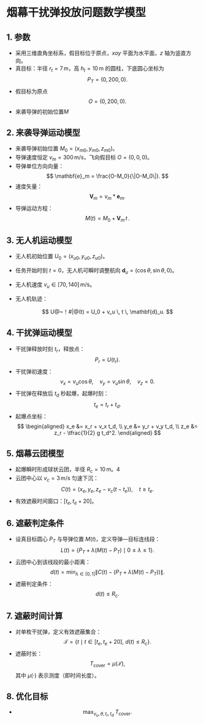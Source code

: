 # 烟幕干扰弹投放问题数学模型

## 1. 参数
- 采用三维直角坐标系，假目标位于原点，$xoy$ 平面为水平面，$z$ 轴为竖直方向。
- 真目标：半径 $r_t = 7\,\text{m}$，高 $h_t = 10\,\text{m}$ 的圆柱，下底圆心坐标为  
  $$
  P_T = (0,200,0).
  $$
- 假目标为原点 $$O = (0,200,0).$$
- 来袭导弹的初始位置$M$

## 2. 来袭导弹运动模型
- 来袭导弹初始位置 $M_0=(x_{m0},y_{m0},z_{m0})$。
- 导弹速度恒定 $v_m=300\,\text{m/s}$，飞向假目标 $O=(0,0,0)$。
- 导弹单位方向向量：
  $$
  \mathbf{e}_m = \frac{O-M_0}{\|O-M_0\|}.
  $$
- 速度矢量：
    $$
    \mathbf{V}_m=v_m*\mathbf{e}_m.
    $$
- 导弹运动方程：
  $$
  M(t) = M_0 +\mathbf{V}_m \, t \,.
  $$

## 3. 无人机运动模型
- 无人机初始位置 $U_0=(x_{u0},y_{u0},z_{u0})$。
- 任务开始时刻 $t=0$，无人机可瞬时调整航向 $\mathbf{d}_u=(\cos\theta,\sin\theta,0)$。
- 无人机速度 $v_u \in [70,140]\,\text{m/s}$。
- 无人机轨迹：

  $$
U@~！#|@(t) = U_0 + v_u \, t \, \mathbf{d}_u.
  $$

## 4. 干扰弹运动模型
- 干扰弹释放时刻 $t_r$，释放点：
  $$
  P_r = U(t_r).
  $$
- 干扰弹初速度：
  $$
  v_x = v_u \cos\theta, \quad v_y = v_u \sin\theta, \quad v_z = 0.
  $$
- 干扰弹在释放后 $t_d$ 秒起爆，起爆时刻：
  $$
  t_e = t_r + t_d.
  $$
- 起爆点坐标：
  $$
  \begin{aligned}
  x_e &= x_r + v_x t_d, \\
  y_e &= y_r + v_y t_d, \\
  z_e &= z_r - \tfrac{1}{2} g t_d^2.
  \end{aligned}
  $$

## 5. 烟幕云团模型
- 起爆瞬时形成球状云团，半径 $R_c = 10\,\text{m}$。4
- 云团中心以 $v_c=3\,\text{m/s}$ 匀速下沉：
  $$
  C(t) = (x_e, y_e, z_e - v_c (t-t_e)), \quad t \geq t_e.
  $$
- 有效遮蔽时间窗口：$[t_e, t_e + 20]$。

## 6. 遮蔽判定条件
- 设真目标圆心 $P_T$ 与导弹位置 $M(t)$，定义导弹—目标连线段：
  $$
  L(t) = \{ P_T + \lambda (M(t) - P_T) \mid 0 \leq \lambda \leq 1 \}.
  $$
- 云团中心到该线段的最小距离：
  $$
  d(t) = \min_{\lambda \in [0,1]} \| C(t) - (P_T + \lambda (M(t)-P_T)) \|.
  $$
- 遮蔽判定条件：
  $$
  d(t) \leq R_c.
  $$

## 7. 遮蔽时间计算
- 对单枚干扰弹，定义有效遮蔽集合：
  $$
  \mathcal{T} = \{ t \mid t \in [t_e,t_e+20], \ d(t) \leq R_c \}.
  $$
- 遮蔽时长：
  $$
  T_\text{cover} = \mu(\mathcal{T}),
  $$
  其中 $\mu(\cdot)$ 表示测度（即时间长度）。



## 8. 优化目标
- 
  $$
  \max_{v_u,\theta,t_r,t_d} \; T_\text{cover}.
  $$

